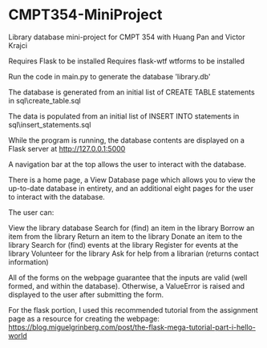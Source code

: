 # CMPT354-MiniProject
Library database mini-project for CMPT 354 with Huang Pan and Victor Krajci

Requires Flask to be installed
Requires flask-wtf wtforms to be installed

Run the code in main.py to generate the database 'library.db'

The database is generated from an initial list of CREATE TABLE statements in sql\create_table.sql

The data is populated from an initial list of INSERT INTO statements in sql\insert_statements.sql

While the program is running, the database contents are displayed on a Flask server at http://127.0.0.1:5000

A navigation bar at the top allows the user to interact with the database.

There is a home page, a View Database page which allows you to view the up-to-date database in entirety,
and an additional eight pages for the user to interact with the database.

The user can:

View the library database
Search for (find) an item in the library
Borrow an item from the library
Return an item to the library
Donate an item to the library
Search for (find) events at the library
Register for events at the library
Volunteer for the library
Ask for help from a librarian (returns contact information)

All of the forms on the webpage guarantee that the inputs are valid (well formed, and within the database).
Otherwise, a ValueError is raised and displayed to the user after submitting the form.

For the flask portion, I used this recommended tutorial from the assignment page as a resource for creating the webpage: https://blog.miguelgrinberg.com/post/the-flask-mega-tutorial-part-i-hello-world

